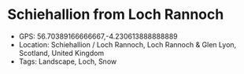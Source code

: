 # Schiehallion from Loch Rannoch

- GPS: 56.70389166666667,-4.230613888888889
- Location: Schiehallion / Loch Rannoch, Loch Rannoch & Glen Lyon, Scotland, United Kingdom
- Tags: Landscape, Loch, Snow
